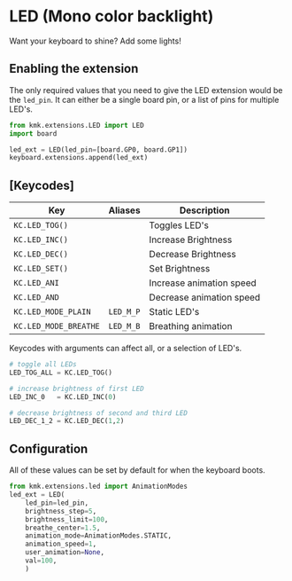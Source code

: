 # LED (Mono color backlight)
Want your keyboard to shine? Add some lights!

## Enabling the extension
The only required values that you need to give the LED extension would be the
`led_pin`. It can either be a single board pin, or a list of pins for multiple
LED's.
```python
from kmk.extensions.LED import LED
import board

led_ext = LED(led_pin=[board.GP0, board.GP1])
keyboard.extensions.append(led_ext)
```

## [Keycodes]

|Key                          |Aliases            |Description                 |
|-----------------------------|-------------------|----------------------------|
|`KC.LED_TOG()`               |                   |Toggles LED's               |
|`KC.LED_INC()`               |                   |Increase Brightness         |
|`KC.LED_DEC()`               |                   |Decrease Brightness         |
|`KC.LED_SET()`               |                   |Set Brightness              |
|`KC.LED_ANI`                 |                   |Increase animation speed    |
|`KC.LED_AND`                 |                   |Decrease animation speed    |
|`KC.LED_MODE_PLAIN`          |`LED_M_P`          |Static LED's                |
|`KC.LED_MODE_BREATHE`        |`LED_M_B`          |Breathing animation         |

Keycodes with arguments can affect all, or a selection of LED's.
```python
# toggle all LEDs
LED_TOG_ALL = KC.LED_TOG()

# increase brightness of first LED
LED_INC_0   = KC.LED_INC(0)

# decrease brightness of second and third LED
LED_DEC_1_2 = KC.LED_DEC(1,2)

```

## Configuration
All of these values can be set by default for when the keyboard boots.
```python
from kmk.extensions.led import AnimationModes
led_ext = LED(
    led_pin=led_pin,
    brightness_step=5,
    brightness_limit=100,
    breathe_center=1.5,
    animation_mode=AnimationModes.STATIC,
    animation_speed=1,
    user_animation=None,
    val=100,
    )
```
